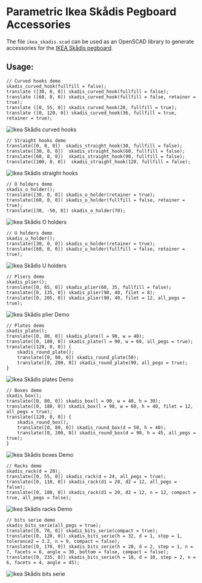 # Parametric Ikea Skådis Pegboard Accessories

The file `ikea_skadis.scad` can be used as an OpenSCAD library to generate accessories for the [IKEA Skådis pegboard](https://duckduckgo.com/?q=%22IKEA+Sk%C3%A5dis+pegboard%22&t=hk&ia=web).

## Usage:

```
// Curved hooks demo
skadis_curved_hook(fullfill = false);
translate ([30, 0, 0]) skadis_curved_hook(fullfill = false);
translate ([60, 0, 0]) skadis_curved_hook(fullfill = false, retainer = true);
translate ([0, 55, 0]) skadis_curved_hook(28, fullfill = true);
translate ([0, 120, 0]) skadis_curved_hook(36, fullfill = true, retainer = true);
```

![Ikea Skådis curved hooks](images/IkeaSkadisCurvedHooksDemo.png)

```
// Straight hooks demo
translate([0, 0, 0])  skadis_straight_hook(30, fullfill = false);
translate([30, 0, 0])  skadis_straight_hook(60, fullfill = false);
translate([60, 0, 0])  skadis_straight_hook(90, fullfill = false);
translate([100, 0, 0])  skadis_straight_hook(120, fullfill = false);
```

![Ikea Skådis straight hooks](images/IkeaSkadisStraightHooksDemo.png)

```
// O holders demo
skadis_o_holder();
translate([30, 0, 0]) skadis_o_holder(retainer = true);
translate([60, 0, 0]) skadis_o_holder(fullfill = false, retainer = true);
translate([30, -50, 0]) skadis_o_holder(70);
```

![Ikea Skådis O holders](images/IkeaSkadisOHoldersDemo.png)

```
// U holders demo
skadis_u_holder();
translate([30, 0, 0]) skadis_u_holder(retainer = true);
translate([60, 0, 0]) skadis_u_holder(fullfill = false, retainer = true);
```

![Ikea Skådis U holders](images/IkeaSkadisUHoldersDemo.png)

```
// Pliers demo
skadis_plier();
translate([0, 65, 0]) skadis_plier(60, 35, fullfill = false);
translate([0, 135, 0]) skadis_plier(90, 40, filet = 8);
translate([0, 205, 0]) skadis_plier(90, 40, filet = 12, all_pegs = true);
```

![Ikea Skådis plier Demo](images/IkeaSkadisPliersDemo.png)

```
// Plates demo
skadis_plate();
translate([0, 80, 0]) skadis_plate(l = 90, w = 40);
translate([0, 180, 0]) skadis_plate(l = 90, w = 60, all_pegs = true);
translate([120, 0, 0]) {
    skadis_round_plate();
    translate([0, 80, 0]) skadis_round_plate(50);
    translate([0, 200, 0]) skadis_round_plate(90, all_pegs = true);
}
```

![Ikea Skådis plates Demo](images/IkeaSkadisPlatesDemo.png)

```
// Boxes demo
skadis_box();
translate([0, 80, 0]) skadis_box(l = 90, w = 40, h = 30);
translate([0, 180, 0]) skadis_box(l = 90, w = 60, h = 40, filet = 12, all_pegs = true);
translate([120, 0, 0]) {
    skadis_round_box();
    translate([0, 80, 0]) skadis_round_box(d = 50, h = 40);
    translate([0, 200, 0]) skadis_round_box(d = 90, h = 45, all_pegs = true);
}
```

![Ikea Skådis boxes Demo](images/IkeaSkadisBoxesDemo.png)

```
// Racks demo
skadis_rack(d = 20);
translate([0, 55, 0]) skadis_rack(d = 24, all_pegs = true);
translate([0, 110, 0]) skadis_rack(d1 = 20, d2 = 12, all_pegs = false);
translate([0, 180, 0]) skadis_rack(d1 = 20, d2 = 12, n = 12, compact = true, all_pegs = false);
```

![Ikea Skådis racks Demo](images/IkeaSkadisRacksDemo.png)

```
// bits serie demo
skadis_bits_serie(all_pegs = true);
translate([0, 70, 0]) skadis_bits_serie(compact = true);
translate([0, 120, 0]) skadis_bits_serie(h = 32, d = 1, step = 1, tolerance2 = 3.2, n = 9, compact = false);
translate([0, 170, 0]) skadis_bits_serie(h = 28, d = 2, step = 1, n = 7, facets = 6, angle = 30, bottom = false, compact = false);
translate([0, 235, 0]) skadis_bits_serie(h = 18, d = 10, step = 2, n = 6, facets = 4, angle = 45);
```

![Ikea Skådis bits serie](images/IkeaSkadisBitsSerie.png)